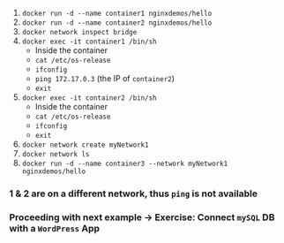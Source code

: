 1. `docker run -d --name container1 nginxdemos/hello`
2. `docker run -d --name container2 nginxdemos/hello`
3. `docker network inspect bridge`
4. `docker exec -it container1 /bin/sh`
   - Inside the container
   - `cat /etc/os-release`
   - `ifconfig`
   - `ping 172.17.0.3` (the IP of `container2`)
   - `exit`
5. `docker exec -it container2 /bin/sh`
   - Inside the container
   - `cat /etc/os-release`
   - `ifconfig`
   - `exit`
6. `docker network create myNetwork1`
7. `docker network ls`
8. `docker run -d --name container3 --network myNetwork1 nginxdemos/hello`

### 1 & 2 are on a different network, thus `ping` is not available
### Proceeding with next example -> Exercise: Connect `mySQL` DB with a `WordPress` App